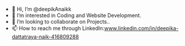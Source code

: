 - 👋 Hi, I’m @deepikAnaikk
- 👀 I’m interested in Coding and Website Development.
- 💞️ I’m looking to collaborate on Projects..
- 📫 How to reach me through LinkedIn:www.linkedin.com/in/deepika-dattatraya-naik-416809288

<!---
deepikAnaikk/deepikAnaikk is a ✨ special ✨ repository because its `README.md` (this file) appears on your GitHub profile.
You can click the Preview link to take a look at your changes.
--->
